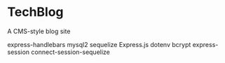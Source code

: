 # TechBlog
A CMS-style blog site

express-handlebars
mysql2
sequelize
Express.js
dotenv
bcrypt
express-session
connect-session-sequelize